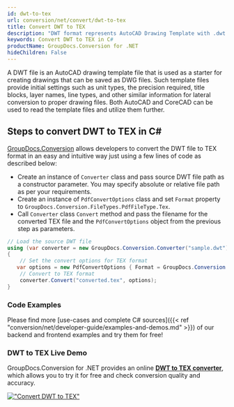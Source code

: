 ```yaml
---
id: dwt-to-tex
url: conversion/net/convert/dwt-to-tex
title: Convert DWT to TEX
description: "DWT format represents AutoCAD Drawing Template with .dwt extension. Learn how to convert DWT to TEX file programmatically in C# language using GroupDocs.Conversion for .NET library."
keywords: Convert DWT to TEX in C#
productName: GroupDocs.Conversion for .NET
hideChildren: False
---
```


A DWT file is an AutoCAD drawing template file that is used as a starter for creating drawings that can be saved as DWG files. Such template files provide initial settings such as unit types, the precision required, title blocks, layer names, line types, and other similar information for lateral conversion to proper drawing files. Both AutoCAD and CoreCAD can be used to read the template files and utilize them further.

## Steps to convert DWT to TEX in C#

[GroupDocs.Conversion](https://products.groupdocs.com/conversion/net) allows developers to convert the DWT file to TEX format in an easy and intuitive way just using a few lines of code as described below:

* Create an instance of `Converter` class and pass source DWT file path as a constructor parameter. You may specify absolute or relative file path as per your requirements. 
* Create an instance of `PdfConvertOptions` class and set `Format` property to `GroupDocs.Conversion.FileTypes.PdfFileType.Tex`.
* Call `Converter` class `Convert` method and pass the filename for the converted TEX file and the `PdfConvertOptions` object from the previous step as parameters.

```csharp
// Load the source DWT file
using (var converter = new GroupDocs.Conversion.Converter("sample.dwt"))
{
    // Set the convert options for TEX format
   var options = new PdfConvertOptions { Format = GroupDocs.Conversion.FileTypes.PdfFileType.Tex };
    // Convert to TEX format
    converter.Convert("converted.tex", options);
}
```

### Code Examples

Please find more [use-cases and complete C# sources]({{< ref "conversion/net/developer-guide/examples-and-demos.md" >}}) of our backend and frontend examples and try them for free!

### DWT to TEX Live Demo

GroupDocs.Conversion for .NET provides an online [**DWT to TEX converter**](https://products.groupdocs.app/conversion/dwt-to-tex), which allows you to try it for free and check conversion quality and accuracy.

[!["Convert DWT to TEX"](conversion/net/images/convert-to-tex/convert-dwt-to-tex.png)](https://products.groupdocs.app/conversion/dwt-to-tex)